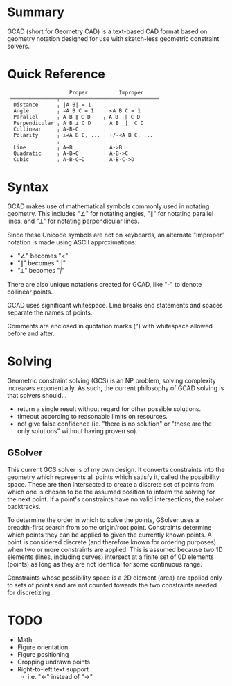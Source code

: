 
# Summary
GCAD (short for Geometry CAD) is a text-based CAD format based on geometry notation designed for use with sketch-less geometric constraint solvers.

# Quick Reference
```
                    Proper          Improper     
 ═══════════════╤══════════════╤═════════════════
  Distance      ╷ |A B| = 1    ╷              
  Angle         ╷ ∠A B C = 1   ╷ <A B C = 1   
  Parallel      ╷ A B ∥ C D    ╷ A B || C D   
  Perpendicular ╷ A B ⟂ C D    ╷ A B _|_ C D  
  Collinear     ╷ A-B-C        ╷
  Polarity      ╷ ±∠A B C, ... ╷ +/-<A B C, ...
                ╷              ╷
  Line          ╷ A→B          ╷ A->B
  Quadratic     ╷ A-B→C        ╷ A-B->C
  Cubic         ╷ A-B-C→D      ╷ A-B-C->D
```

# Syntax

GCAD makes use of mathematical symbols commonly used in notating geometry. This includes "∠" for notating angles, "∥" for notating parallel lines, and "⟂" for notating perpendicular lines.

Since these Unicode symbols are not on keyboards, an alternate "improper" notation is made using ASCII approximations:
- "∠" becomes "<"
- "∥" becomes "||"
- "⟂" becomes "_|_"

There are also unique notations created for GCAD, like "-" to denote collinear points.

GCAD uses significant whitespace. Line breaks end statements and spaces separate the names of points.

Comments are enclosed in quotation marks (") with whitespace allowed before and after.



# Solving

Geometric constraint solving (GCS) is an NP problem, solving complexity increases exponentially. As such, the current philosophy of GCAD solving is that solvers should...
- return a single result without regard for other possible solutions.
- timeout according to reasonable limits on resources.
- not give false confidence (ie. "there is no solution" or "these are the only solutions" without having proven so).

## GSolver
This current GCS solver is of my own design. It converts constraints into the geometry which represents all points which satisfy it, called the possibility space. These are then intersected to create a discrete set of points from which one is chosen to be the assumed position to inform the solving for the next point. If a point's constraints have no valid intersections, the solver backtracks.

To determine the order in which to solve the points, GSolver uses a breadth-first search from some origin/root point. Constraints determine which points they can be applied to given the currently known points. A point is considered discrete (and therefore known for ordering purposes) when two or more constraints are applied. This is assumed because two 1D elements (lines, including curves) intersect at a finite set of 0D elements (points) as long as they are not identical for some continuous range.

Constraints whose possibility space is a 2D element (area) are applied only to sets of points and are not counted towards the two constraints needed for discretizing.

# TODO

- Math
- Figure orientation
- Figure positioning
- Cropping undrawn points
- Right-to-left text support
  - i.e. "<-" instead of "->"
